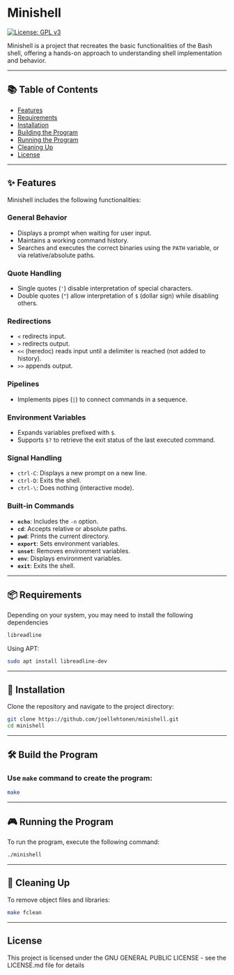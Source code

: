 # Minishell  
[![License: GPL v3](https://img.shields.io/badge/License-GPLv3-blue.svg)](https://opensource.org/licenses/GPL-3.0)  

Minishell is a project that recreates the basic functionalities of the Bash shell, offering a hands-on approach to understanding shell implementation and behavior.  

---


## 📚 Table of Contents  
- [Features](#-features)
- [Requirements](#-requirements)
- [Installation](#-installation)  
- [Building the Program](#️-build-the-program)  
- [Running the Program](#-running-the-program)  
- [Cleaning Up](#-cleaning-up)  
- [License](#license)  

---

## ✨ Features  

Minishell includes the following functionalities:  

### General Behavior
- Displays a prompt when waiting for user input.
- Maintains a working command history.
- Searches and executes the correct binaries using the `PATH` variable, or via relative/absolute paths.

### Quote Handling
- Single quotes (`'`) disable interpretation of special characters.
- Double quotes (`"`) allow interpretation of `$` (dollar sign) while disabling others.  

### Redirections  
- `<` redirects input.  
- `>` redirects output.  
- `<<` (heredoc) reads input until a delimiter is reached (not added to history).  
- `>>` appends output.  

### Pipelines
- Implements pipes (`|`) to connect commands in a sequence.  

### Environment Variables
- Expands variables prefixed with `$`.  
- Supports `$?` to retrieve the exit status of the last executed command.  

### Signal Handling  
- `ctrl-C`: Displays a new prompt on a new line.  
- `ctrl-D`: Exits the shell.  
- `ctrl-\`: Does nothing (interactive mode).  

### Built-in Commands
- **`echo`**: Includes the `-n` option.  
- **`cd`**: Accepts relative or absolute paths.  
- **`pwd`**: Prints the current directory.  
- **`export`**: Sets environment variables.  
- **`unset`**: Removes environment variables.  
- **`env`**: Displays environment variables.  
- **`exit`**: Exits the shell.  

---

## 📦 Requirements

Depending on your system, you may need to install the following dependencies
```bash
libreadline
```

Using APT:

```bash
sudo apt install libreadline-dev
```

---

## 🚀 Installation  

Clone the repository and navigate to the project directory:  
```bash
git clone https://github.com/joellehtonen/minishell.git  
cd minishell 
```

---

## 🛠️ Build the Program

### Use `make` command to create the program:
```bash
make
```

---

## 🎮 Running the Program

To run the program, execute the following command:
```bash
./minishell
```

---

## 🧹 Cleaning Up

To remove object files and libraries:
```bash
make fclean
```

---

## License

This project is licensed under the GNU GENERAL PUBLIC LICENSE - see the LICENSE.md file for details

